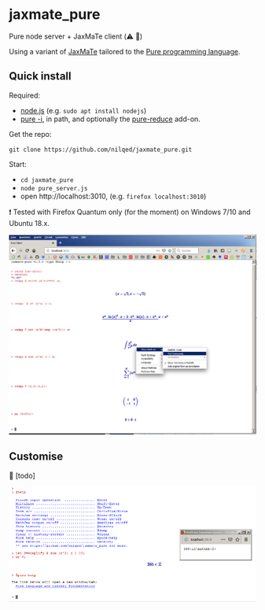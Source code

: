 # jaxmate_pure
Pure node server + JaxMaTe client (:warning: :construction:)

Using a variant of [JaxMaTe](https://github.com/nilqed/jaxMaTe) tailored to the [Pure programming language](https://github.com/agraef/pure-lang).

## Quick install

Required:

* [node.js](https://nodejs.org/en/) (e.g. `sudo apt install nodejs`)
* [pure -i](https://agraef.github.io/pure-lang/), in path, and optionally the [pure-reduce](https://github.com/agraef/pure-lang/wiki/Addons#pure-reduce) add-on.

Get the repo:

	git clone https://github.com/nilqed/jaxmate_pure.git


Start:

* `cd jaxmate_pure`
* `node pure_server.js`
* open http://localhost:3010, (e.g. `firefox localhost:3010`)

 :heavy_exclamation_mark: Tested with Firefox Quantum only (for the moment) on Windows 7/10 and Ubuntu 18.x. 


![jxmt_pure](docs/jxmt_pure.png)

## Customise

:bell: [todo]

![jxmt_pure2](docs/jxmt_pure2.png)

